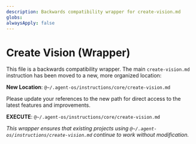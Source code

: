 ```yaml
---
description: Backwards compatibility wrapper for create-vision.md
globs:
alwaysApply: false
---
```


# Create Vision (Wrapper)

This file is a backwards compatibility wrapper. The main `create-vision.md` instruction has been moved to a new, more organized location:

**New Location**: `@~/.agent-os/instructions/core/create-vision.md`

Please update your references to the new path for direct access to the latest features and improvements.

**EXECUTE**: `@~/.agent-os/instructions/core/create-vision.md`

_This wrapper ensures that existing projects using `@~/.agent-os/instructions/create-vision.md` continue to work without modification._
